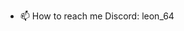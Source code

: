 - 📫 How to reach me Discord: leon_64

<!---
Goennjamin/Goennjamin is a ✨ special ✨ repository because its `README.md` (this file) appears on your GitHub profile.
You can click the Preview link to take a look at your changes.
--->
